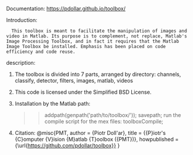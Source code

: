 Documentation: https://pdollar.github.io/toolbox/



Introduction:

      This toolbox is meant to facilitate the manipulation of images and video in Matlab. Its purpose is to complement, not replace, Matlab's Image Processing Toolbox, and in fact it requires that the Matlab Image Toolbox be installed. Emphasis has been placed on code efficiency and code reuse.

description:
  1. The toolbox is divided into 7 parts, arranged by directory:
     channels, classify, detector, filters, images, matlab, videos
     
  2. This code is licensed under the Simplified BSD License.
  
  3. Installation by the Matlab path:
     >> addpath(genpath('path/to/toolbox/')); savepath;
     run the compile script for the mex files: 
     >> toolboxCompile;
     
  4. Citation:
     @misc{PMT, 
     author = {Piotr Doll\'ar}, 
     title = {{P}iotr's {C}omputer {V}ision {M}atlab {T}oolbox ({PMT})}, 
     howpublished = {\url{https://github.com/pdollar/toolbox}} 
     } 
